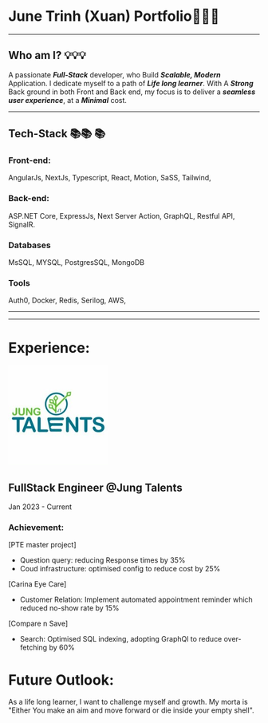 # June Trinh (Xuan) Portfolio🌠🌠🌠
---

## Who am I? 💡💡💡

A passionate __*Full-Stack*__ developer, who Build __*Scalable, Modern*__ Application. I dedicate myself to a path of __*Life long learner*__. With A __*Strong*__ Back ground in both Front and Back end, my focus is to deliver a __*seamless user experience*__, at a __*Minimal*__ cost.

---

## Tech-Stack 📚📚 📚

### Front-end:

AngularJs, NextJs, Typescript, React, Motion, SaSS, Tailwind, 

### Back-end:

ASP.NET Core, ExpressJs, Next Server Action, GraphQL, Restful API, SignalR.

### Databases

MsSQL, MYSQL, PostgresSQL, MongoDB

### Tools

Auth0, Docker, Redis, Serilog, AWS,

---
---


# Experience:
<img src="https://raw.githubusercontent.com/thanchi-tr/june-portfolio/main/public/icons/jungTalent.jpg" alt="Jung Talents logo" width="200"/>

## FullStack Engineer @Jung Talents
Jan 2023 - Current

### Achievement:

[PTE master project]

  - Question query: reducing Response times by 35%
  - Coud infrastructure: optimised config to reduce cost by 25%

[Carina Eye Care]
  - Customer Relation: Implement automated appointment reminder which reduced no-show rate by 15%

[Compare n Save]
  - Search: Optimised SQL indexing, adopting GraphQl to reduce over-fetching by 60%

# Future Outlook:

As a life long learner, I want to challenge myself and growth. My morta is "Either You make an aim and move forward or die inside your empty shell". 
